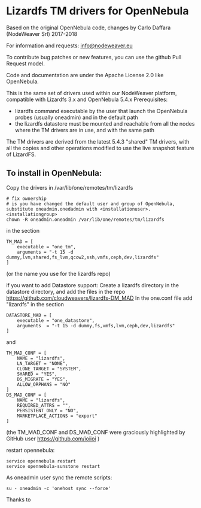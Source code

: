 # Lizardfs TM drivers for OpenNebula

Based on the original OpenNebula code, changes by Carlo Daffara (NodeWeaver Srl) 2017-2018

For information and requests: info@nodeweaver.eu

To contribute bug patches or new features, you can use the github Pull Request model.

Code and documentation are under the Apache License 2.0 like OpenNebula.

This is the same set of drivers used within our NodeWeaver platform, compatible with Lizardfs 3.x and OpenNebula 5.4.x
Prerequisites:
* lizardfs command executable by the user that launch the OpenNebula probes (usually oneadmin) and in the default path 
* the lizardfs datastore must be mounted and reachable from all the nodes where the TM drivers are in use, and with the same path

The TM drivers are derived from the latest 5.4.3 "shared" TM drivers, with all the copies and other operations modified to use the 
live snapshot feature of LizardFS.

## To install in OpenNebula:
Copy the drivers in /var/lib/one/remotes/tm/lizardfs

```
# fix ownership
# is you have changed the default user and group of OpenNebula, substitute oneadmin.onedadmin with <installationuser>.<installationgroup>
chown -R oneadmin.oneadmin /var/lib/one/remotes/tm/lizardfs
```

in the section
```
TM_MAD = [
    executable = "one_tm",
    arguments = "-t 15 -d dummy,lvm,shared,fs_lvm,qcow2,ssh,vmfs,ceph,dev,lizardfs"
]
```
(or the name you use for the lizardfs repo)

if you want to add Datastore support:
Create a lizardfs directory in the datastore directory, and add the files in the repo
https://github.com/cloudweavers/lizardfs-DM_MAD
In the one.conf file add "lizardfs" in the section
```
DATASTORE_MAD = [
    executable = "one_datastore",
    arguments  = "-t 15 -d dummy,fs,vmfs,lvm,ceph,dev,lizardfs"
]
```

and

```
TM_MAD_CONF = [
    NAME = "lizardfs",
    LN_TARGET = "NONE",
    CLONE_TARGET = "SYSTEM",
    SHARED = "YES",
    DS_MIGRATE = "YES",
    ALLOW_ORPHANS = "NO"
]
DS_MAD_CONF = [
    NAME = "lizardfs",
    REQUIRED_ATTRS = "",
    PERSISTENT_ONLY = "NO",
    MARKETPLACE_ACTIONS = "export"
]

```
(the TM_MAD_CONF and DS_MAD_CONF were graciously highlighted by GitHub user https://github.com/ioiioi )

restart opennebula:
```
service opennebula restart
service opennebula-sunstone restart
```
As oneadmin user sync the remote scripts:
```
su - oneadmin -c 'onehost sync --force'
```

Thanks to 


